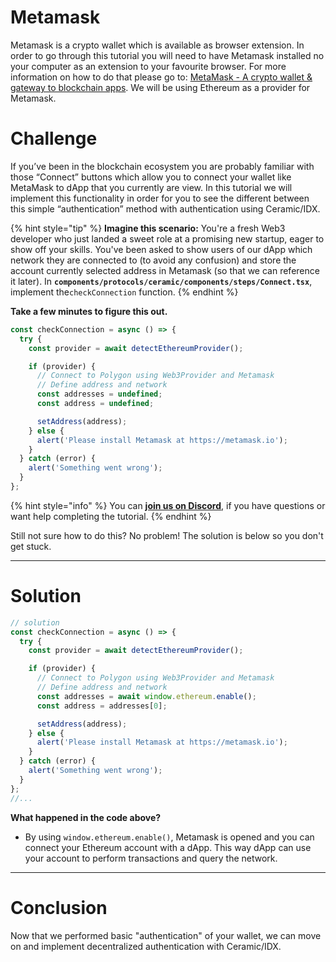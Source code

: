 # Metamask

Metamask is a crypto wallet which is available as browser extension. In order to go through this tutorial you will need to have Metamask installed no your computer as an extension to your favourite browser. For more information on how to do that please go to: [MetaMask - A crypto wallet & gateway to blockchain apps](https://metamask.io/).
We will be using Ethereum as a provider for Metamask.

# Challenge

If you’ve been in the blockchain ecosystem you are probably familiar with those “Connect” buttons which allow you to connect your wallet like MetaMask to dApp that you currently are view. In this tutorial we will implement this functionality in order for you to see the different between this simple “authentication” method with authentication using Ceramic/IDX.

{% hint style="tip" %}
**Imagine this scenario:** You're a fresh Web3 developer who just landed a sweet role at a promising new startup, eager to show off your skills. You've been asked to show users of our dApp which network they are connected to (to avoid any confusion) and store the account currently selected address in Metamask (so that we can reference it later). In **`components/protocols/ceramic/components/steps/Connect.tsx`**, implement the`checkConnection` function.
{% endhint %}

**Take a few minutes to figure this out.**

```typescript
const checkConnection = async () => {
  try {
    const provider = await detectEthereumProvider();

    if (provider) {
      // Connect to Polygon using Web3Provider and Metamask
      // Define address and network
      const addresses = undefined;
      const address = undefined;

      setAddress(address);
    } else {
      alert('Please install Metamask at https://metamask.io');
    }
  } catch (error) {
    alert('Something went wrong');
  }
};
```

{% hint style="info" %}
You can [**join us on Discord**](https://discord.gg/fszyM7K), if you have questions or want help completing the tutorial.
{% endhint %}

Still not sure how to do this? No problem! The solution is below so you don't get stuck.

----------------------------------

# Solution

```typescript
// solution
const checkConnection = async () => {
  try {
    const provider = await detectEthereumProvider();

    if (provider) {
      // Connect to Polygon using Web3Provider and Metamask
      // Define address and network
      const addresses = await window.ethereum.enable();
      const address = addresses[0];

      setAddress(address);
    } else {
      alert('Please install Metamask at https://metamask.io');
    }
  } catch (error) {
    alert('Something went wrong');
  }
};
//...
```

**What happened in the code above?**

* By using `window.ethereum.enable()`, Metamask is opened and you can connect your Ethereum account with a dApp. This way dApp can use your account to perform transactions and query the network.

-------------------------------------

# Conclusion

Now that we performed basic "authentication" of your wallet, we can move on and implement decentralized authentication with Ceramic/IDX.  

